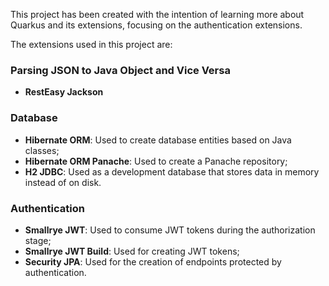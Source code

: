 This project has been created with the intention of learning more about Quarkus and its extensions, focusing on the authentication extensions.

The extensions used in this project are:

### Parsing JSON to Java Object and Vice Versa
- **RestEasy Jackson**

### Database
- **Hibernate ORM**: Used to create database entities based on Java classes;
- **Hibernate ORM Panache**: Used to create a Panache repository;
- **H2 JDBC**: Used as a development database that stores data in memory instead of on disk.

### Authentication
- **Smallrye JWT**: Used to consume JWT tokens during the authorization stage;
- **Smallrye JWT Build**: Used for creating JWT tokens;
- **Security JPA**: Used for the creation of endpoints protected by authentication.
